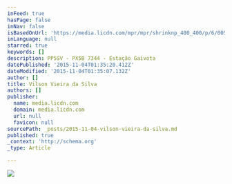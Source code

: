 ```yaml
---
inFeed: true
hasPage: false
inNav: false
isBasedOnUrl: 'https://media.licdn.com/mpr/mpr/shrinknp_400_400/p/6/005/05a/272/3b07522.jpg'
inLanguage: null
starred: true
keywords: []
description: PP5SV - PX5B 7344 - Estação Gaivota
datePublished: '2015-11-04T01:35:20.412Z'
dateModified: '2015-11-04T01:35:07.132Z'
author: []
title: Vilson Vieira da Silva
authors: []
publisher:
  name: media.licdn.com
  domain: media.licdn.com
  url: null
  favicon: null
sourcePath: _posts/2015-11-04-vilson-vieira-da-silva.md
published: true
_context: 'http://schema.org'
_type: Article

---
```

![](https://media.licdn.com/mpr/mpr/shrinknp_400_400/p/6/005/05a/272/3b07522.jpg)